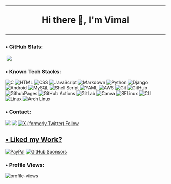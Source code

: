 
<h1 align="center"> <hr> Hi there 👋, I'm Vimal<hr> </h1>

### • GitHub Stats:

<p>&nbsp;<img align="center" src="https://github-readme-stats.vercel.app/api?username=mvimal2607&show_icons=true&theme=midnight-purple&border_radius=15&locale=en" /></p>

### • Known Tech Stacks:

![C](https://img.shields.io/badge/C-00599C?style=for-the-badge&logo=C&logoColor=white)
![HTML](https://img.shields.io/badge/HTML-E34F26?style=for-the-badge&logo=html5&logoColor=white)
![CSS](https://img.shields.io/badge/css-1572B6?style=for-the-badge&logo=css3&logoColor=white)
![JavaScript](https://img.shields.io/badge/javascript-%23323330.svg?style=for-the-badge&logo=javascript&logoColor=%23F7DF1E)
![Markdown](https://img.shields.io/badge/markdown-%23000000.svg?style=for-the-badge&logo=markdown&logoColor=white)
![Python](https://img.shields.io/badge/Python-FFD43B?style=for-the-badge&logo=python&logoColor=darkgreen)
![Django](https://img.shields.io/badge/django-%23092E20.svg?style=for-the-badge&logo=django&logoColor=white)
![Android](https://img.shields.io/badge/Android--Open--Source--Project-3BBF7A?style=for-the-badge&logo=android&logoColor=white)
![MySQL](https://img.shields.io/badge/mysql-4479A1?style=for-the-badge&logo=mysql&logoColor=white)
![Shell Script](https://img.shields.io/badge/shell_script-%23121011.svg?style=for-the-badge&logo=gnu-bash&logoColor=white)
![YAML](https://img.shields.io/badge/yaml-%23ffffff.svg?style=for-the-badge&logo=yaml&logoColor=151515)
![AWS](https://img.shields.io/badge/amazon--web--services-E34F26?style=for-the-badge&logo=amazonwebservices&logoColor=white)
![Git](https://img.shields.io/badge/git-F05032?style=for-the-badge&logo=git&logoColor=white)
![GitHub](https://img.shields.io/badge/github-F0F0F0?style=for-the-badge&logo=github&logoColor=black)
![GithubPages](https://img.shields.io/badge/github%20pages-121013?style=for-the-badge&logo=github&logoColor=white)
![GitHub Actions](https://img.shields.io/badge/github%20actions-%232671E5.svg?style=for-the-badge&logo=githubactions&logoColor=white)
![GitLab](https://img.shields.io/badge/gitlab-FC6D26?style=for-the-badge&logo=gitlab&logoColor=white)
![Canva](https://img.shields.io/badge/Canva-%2300C4CC.svg?style=for-the-badge&logo=Canva&logoColor=white)
![SELinux](https://img.shields.io/badge/SELinux-CC0000?style=for-the-badge&logo=linux&logoColor=white)
![CLI](https://img.shields.io/badge/Command%20Line-008000?style=for-the-badge&logo=gnometerminal&logoColor=white)
![Linux](https://img.shields.io/badge/Linux-FCC624?style=for-the-badge&logo=linux&logoColor=black)
![Arch Linux](https://img.shields.io/badge/Arch%20linux-1793D1?style=for-the-badge&logo=archlinux&logoColor=white)

### • Contact:

<a href="https://t.me/mvimal2607"><img src="https://img.shields.io/badge/Telegram-000000?style=for-the-badge&logo=telegram&logoColor=2CA5E0"/></a>
<a href="https://mvimal2607@gmail.com"><img src="https://img.shields.io/badge/Gmail-000000?style=for-the-badge&logo=gmail&logoColor=D14836"/></a>
<a href="https://x.com/mvimal2607"><img alt="X (formerly Twitter) Follow" src="https://img.shields.io/twitter/follow/mvimal2607?style=for-the-badge&logoColor=black&label=Follow%20On%20%F0%9D%95%8F&labelColor=black&color=black">

## • Liked my Work?
[![PayPal](https://img.shields.io/badge/PAYPAL-003087?style=for-the-badge&logo=paypal&logoColor=white)](https://paypal.me/Vimal2607)
[![GitHub Sponsors](https://img.shields.io/badge/github%20sponsors-000000?style=for-the-badge&logo=githubsponsors&logoColor=#EA4AAA)](https://github.com/sponsors/mvimal2607)

### • Profile Views:

![profile-views](https://komarev.com/ghpvc/?username=mvimal2607&label=Spectators&color=blueviolet)
